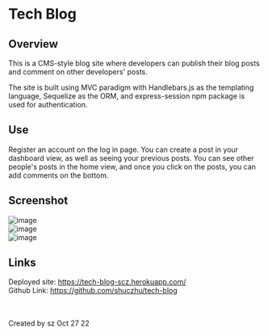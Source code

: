 # Tech Blog

## Overview
This is a CMS-style blog site where developers can publish their blog posts and comment on other developers' posts. <br/>

The site is built using MVC paradigm with Handlebars.js as the templating language, Sequelize as the ORM, and express-session npm package is used for authentication. 

## Use
Register an account on the log in page. You can create a post in your dashboard view, as well as seeing your previous posts. You can see other people's posts in the home view, and once you click on the posts, you can add comments on the bottom. 

## Screenshot
![image](https://user-images.githubusercontent.com/108253013/198404047-5637357d-267a-473c-9420-0fc160aff518.png)<br/>
![image](https://user-images.githubusercontent.com/108253013/198404095-e6c73bac-bd3a-47de-8611-4a052b8dc281.png)<br/>
![image](https://user-images.githubusercontent.com/108253013/198404190-95c56168-0920-4979-b3ce-64549c994257.png)<br/>

## Links
Deployed site: https://tech-blog-scz.herokuapp.com/
<br/>
Github Link: https://github.com/shuczhu/tech-blog

<br/><br/>
Created by sz Oct 27 22 